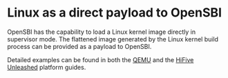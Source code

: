 Linux as a direct payload to OpenSBI
====================================

OpenSBI has the capability to load a Linux kernel image directly in supervisor
mode. The flattened image generated by the Linux kernel build process can be
provided as a payload to OpenSBI.

Detailed examples can be found in both the [QEMU](../platform/qemu_virt.md)
and the [HiFive Unleashed](../platform/sifive_fu540.md) platform guides.
